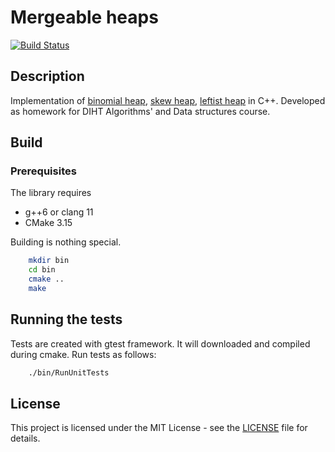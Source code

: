 # Mergeable heaps

[![Build Status](https://travis-ci.com/aalekseevx/Mergeable-heaps.svg?branch=master)](https://travis-ci.com/aalekseevx/Mergeable-heaps)

## Description

Implementation of [binomial heap](https://en.wikipedia.org/wiki/Binomial_heap),
[skew heap](https://en.wikipedia.org/wiki/Skew_heap), [leftist heap](https://en.wikipedia.org/wiki/Leftist_tree) in
C++. Developed as homework for DIHT Algorithms' and Data structures course.

## Build

### Prerequisites

The library requires

- g++6 or clang 11
- CMake 3.15

Building is nothing special.

```bash
    mkdir bin
    cd bin
    cmake ..
    make
```

## Running the tests

Tests are created with gtest framework. It will downloaded and compiled
during cmake. Run tests as follows:
```bash
    ./bin/RunUnitTests
```

## License

This project is licensed under the MIT License - see the [LICENSE](LICENSE) file for details.